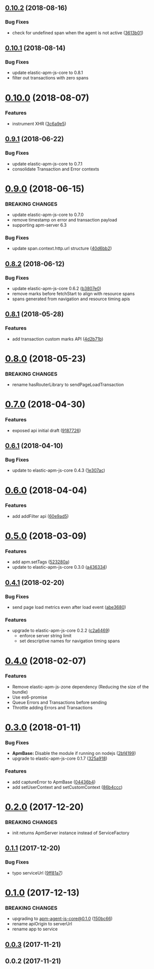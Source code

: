 <a name="0.10.2"></a>
## [0.10.2](https://github.com/elastic/apm-agent-js-base/compare/v0.10.1...v0.10.2) (2018-08-16)


### Bug Fixes

* check for undefined span when the agent is not active ([3613b01](https://github.com/elastic/apm-agent-js-base/commit/3613b01))



<a name="0.10.1"></a>
## [0.10.1](https://github.com/elastic/apm-agent-js-base/compare/v0.10.0...v0.10.1) (2018-08-14)


### Bug Fixes

* update elastic-apm-js-core to 0.8.1
* filter out transactions with zero spans


<a name="0.10.0"></a>
# [0.10.0](https://github.com/elastic/apm-agent-js-base/compare/v0.9.1...v0.10.0) (2018-08-07)


### Features

* instrument XHR ([3c6a9e5](https://github.com/elastic/apm-agent-js-base/commit/3c6a9e5))



<a name="0.9.1"></a>
## [0.9.1](https://github.com/elastic/apm-agent-js-base/compare/v0.9.0...v0.9.1) (2018-06-22)


### Bug Fixes

* update elastic-apm-js-core to 0.7.1
* consolidate Transaction and Error contexts


<a name="0.9.0"></a>
# [0.9.0](https://github.com/elastic/apm-agent-js-base/compare/v0.8.2...v0.9.0) (2018-06-15)


### BREAKING CHANGES

* update elastic-apm-js-core to 0.7.0
* remove timestamp on error and transaction payload
* supporting apm-server 6.3

### Bug Fixes

* update span.context.http.url structure ([40d6bb2](https://github.com/elastic/apm-agent-js-core/commit/40d6bb2))


<a name="0.8.2"></a>
## [0.8.2](https://github.com/elastic/apm-agent-js-base/compare/v0.8.1...v0.8.2) (2018-06-12)


### Bug Fixes

* update elastic-apm-js-core 0.6.2 ([b3807e0](https://github.com/elastic/apm-agent-js-base/commit/b3807e0))
* remove marks before fetchStart to align with resource spans
* spans generated from navigation and resource timing apis


<a name="0.8.1"></a>
## [0.8.1](https://github.com/elastic/apm-agent-js-base/compare/v0.8.0...v0.8.1) (2018-05-28)


### Features

* add transaction custom marks API ([4d2b71b](https://github.com/elastic/apm-agent-js-base/commit/4d2b71b))



<a name="0.8.0"></a>
# [0.8.0](https://github.com/elastic/apm-agent-js-base/compare/v0.7.0...v0.8.0) (2018-05-23)

### BREAKING CHANGES

* rename hasRouterLibrary to sendPageLoadTransaction


<a name="0.7.0"></a>
# [0.7.0](https://github.com/elastic/apm-agent-js-base/compare/v0.6.1...v0.7.0) (2018-04-30)


### Features

* exposed api initial draft ([9187726](https://github.com/elastic/apm-agent-js-base/commit/9187726))



<a name="0.6.1"></a>
## [0.6.1](https://github.com/elastic/apm-agent-js-base/compare/v0.6.0...v0.6.1) (2018-04-10)


### Bug Fixes

* update to elastic-apm-js-core 0.4.3 ([1e307ac](https://github.com/elastic/apm-agent-js-base/commit/1e307ac))



<a name="0.6.0"></a>
# [0.6.0](https://github.com/elastic/apm-agent-js-base/compare/v0.5.0...v0.6.0) (2018-04-04)


### Features

* add addFilter api ([60e9ad5](https://github.com/elastic/apm-agent-js-base/commit/60e9ad5))



<a name="0.5.0"></a>
# [0.5.0](https://github.com/elastic/apm-agent-js-base/compare/v0.4.1...v0.5.0) (2018-03-09)


### Features

* add apm.setTags ([523280a](https://github.com/elastic/apm-agent-js-base/commit/523280a))
* update to elastic-apm-js-core 0.3.0 ([a436334](https://github.com/elastic/apm-agent-js-base/commit/a436334))



<a name="0.4.1"></a>
## [0.4.1](https://github.com/elastic/apm-agent-js-base/compare/v0.4.0...v0.4.1) (2018-02-20)


### Bug Fixes

* send page load metrics even after load event ([abe3680](https://github.com/elastic/apm-agent-js-base/commit/abe3680))


### Features

* upgrade to elastic-apm-js-core 0.2.2 ([c2a6469](https://github.com/elastic/apm-agent-js-base/commit/c2a6469))
  * enforce server string limit
  * set descriptive names for navigation timing spans


<a name="0.4.0"></a>
# [0.4.0](https://github.com/elastic/apm-agent-js-base/compare/v0.3.0...v0.4.0) (2018-02-07)


### Features

* Remove elastic-apm-js-zone dependency (Reducing the size of the bundle)
* Use es6-promise
* Queue Errors and Transactions before sending
* Throttle adding Errors and Transactions



<a name="0.3.0"></a>
# [0.3.0](https://github.com/elastic/apm-agent-js-base/compare/v0.2.0...v0.3.0) (2018-01-11)


### Bug Fixes

* **ApmBase:** Disable the module if running on nodejs ([2bf4199](https://github.com/elastic/apm-agent-js-base/commit/2bf4199))
* upgrade to elastic-apm-js-core 0.1.7 ([325a918](https://github.com/elastic/apm-agent-js-base/commit/325a918))


### Features

* add captureError to ApmBase ([04436b4](https://github.com/elastic/apm-agent-js-base/commit/04436b4))
* add setUserContext and setCustomContext ([86b4ccc](https://github.com/elastic/apm-agent-js-base/commit/86b4ccc))



<a name="0.2.0"></a>
# [0.2.0](https://github.com/jahtalab/apm-agent-js-base/compare/v0.1.1...v0.2.0) (2017-12-20)


### BREAKING CHANGES

* init returns ApmServer instance instead of ServiceFactory


<a name="0.1.1"></a>
## [0.1.1](https://github.com/jahtalab/apm-agent-js-base/compare/v0.1.0...v0.1.1) (2017-12-20)


### Bug Fixes

* typo serviceUrl ([9ff81a7](https://github.com/jahtalab/apm-agent-js-base/commit/9ff81a7))



<a name="0.1.0"></a>
# [0.1.0](https://github.com/jahtalab/apm-agent-js-base/compare/v0.0.3...v0.1.0) (2017-12-13)


### BREAKING CHANGES

* upgrading to apm-agent-js-core@0.1.0 ([150bc66](https://github.com/jahtalab/apm-agent-js-base/commit/150bc66))
* rename apiOrigin to serverUrl
* rename app to service


<a name="0.0.3"></a>
## [0.0.3](https://github.com/jahtalab/apm-agent-js-base/compare/v0.0.2...v0.0.3) (2017-11-21)



<a name="0.0.2"></a>
## 0.0.2 (2017-11-21)



